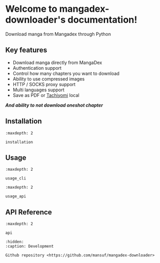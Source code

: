 # Welcome to mangadex-downloader's documentation!

Download manga from Mangadex through Python

## Key features

- Download manga directly from MangaDex 
- Authentication support
- Control how many chapters you want to download
- Ability to use compressed images
- HTTP / SOCKS proxy support
- Multi languages support
- Save as PDF or [Tachiyomi](https://github.com/tachiyomiorg/tachiyomi) local

***And ability to not download oneshot chapter***

## Installation

```{toctree}
:maxdepth: 2

installation
```

## Usage

```{toctree}
:maxdepth: 2

usage_cli
```

```{toctree}
:maxdepth: 2

usage_api
```

## API Reference

```{toctree}
:maxdepth: 2

api
```

```{toctree}
:hidden:
:caption: Development

Github repository <https://github.com/mansuf/mangadex-downloader>